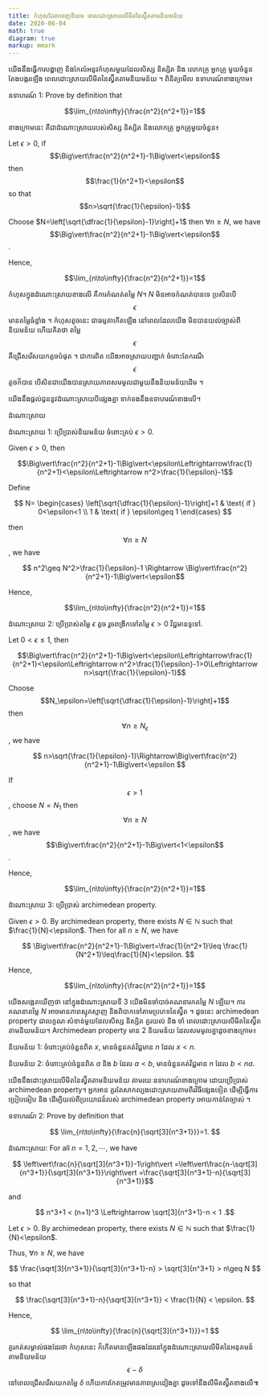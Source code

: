 ```yaml
---
title: កំហុសដែលពេញនិយម ពេលដោះស្រាយ​លីមីត​នៃស្វ៊ីត​តាមនិយមន័យ
date: 2020-06-04
math: true
diagram: true
markup: mmark
---
```

យើងនឹងធ្វើការបង្ហាញ និងកែលំអនូវកំហុសមួយដែលសិស្ស និស្សិត និង លោកគ្រូ អ្នកគ្រូ មួយចំនួនតែងបង្ករឡើង ពេលដោះស្រាយលីមីតនៃស្វ៊ីតតាមនិយមន័យ ។ ពិនិត្យមើល ឧទាហរណ៍ខាងក្រោម៖

ឧទាហរណ៍ 1: Prove by definition that

$$\lim_{n\to\infty}{\frac{n^2}{n^2+1}}=1$$

ខាងក្រោមនេះ គឺជាដំណោះស្រាយរបស់សិស្ស និស្សិត និងលោកគ្រូ អ្នកគ្រូមួយចំនួន៖

Let $\epsilon>0$, if $$\Big\vert\frac{n^2}{n^2+1}-1\Big\vert<\epsilon$$ then $$\frac{1}{n^2+1}<\epsilon$$ so that $$n>\sqrt{\frac{1}{\epsilon}-1}$$

Choose $N=\left[\sqrt{\dfrac{1}{\epsilon}-1}\right]+1$ then $\forall n\geq N$, we have
$$\Big\vert\frac{n^2}{n^2+1}-1\Big\vert<\epsilon$$.

Hence,

$$\lim_{n\to\infty}{\frac{n^2}{n^2+1}}=1$$

កំហុស​ក្នុងដំណោះស្រាយ​ខាងលើ​ គឺការកំណត់តម្លៃ $N$។ $N$ មិនអាចកំណត់បានទេ ប្រសិនបើ  $$\epsilon$$ មានតម្លៃធំខ្លាំង ។ កំហុសតូចនេះ ជាធម្មតាកើតឡើង នៅពេលដែលយើង មិនបាន​យល់​ច្បាស់​ពី​និយមន័យ ហើយ​គិត​ថា តម្លៃ $$\epsilon$$ គឺជ្រើសរើស​យក​តូចបំផុត ។ ជាការពិត យើង​អាច​ស្រាយបញ្ជាក់ ចំពោះតែ​ករណី $$\epsilon$$ តូចក៏បាន បើសិនជាយើងបានស្រាយភាពសមមូលជាមួយនឹងនិយមន័យដើម ។

យើងនឹងផ្តល់ជូននូវដំណោះស្រាយបីផ្សេងគ្នា ទាក់ទងនឹងឧទាហរណ៍ខាងលើ។

ដំណោះស្រាយ

ដំណោះស្រាយ 1: ប្រើប្រាស់និយមន័យ ចំពោះគ្រប់ $\epsilon>0$.

Given $\epsilon>0$, then

$$\Big\vert\frac{n^2}{n^2+1}-1\Big\vert<\epsilon\Leftrightarrow\frac{1}{n^2+1}<\epsilon\Leftrightarrow n^2>\frac{1}{\epsilon}-1$$ 

Define

$$ N=
\begin{cases}
\left[\sqrt{\dfrac{1}{\epsilon}-1}\right]+1 & \text{ if } 0<\epsilon<1 \\
1 & \text{ if } \epsilon\geq 1
\end{cases}
$$

then $$\forall n\geq N$$, we have

$$ n^2\geq N^2>\frac{1}{\epsilon}-1 \Rightarrow
\Big\vert\frac{n^2}{n^2+1}-1\Big\vert<\epsilon$$

Hence,

$$\lim_{n\to\infty}{\frac{n^2}{n^2+1}}=1$$

ដំណោះស្រាយ 2: ប្រើប្រាស់តម្លៃ $\epsilon$ តូច រួចពង្រីកទៅតម្លៃ $\epsilon>0$ វិជ្ជមានទូទៅ.

Let $0<\epsilon\leq 1$, then

$$\Big\vert\frac{n^2}{n^2+1}-1\Big\vert<\epsilon\Leftrightarrow\frac{1}{n^2+1}<\epsilon\Leftrightarrow n^2>\frac{1}{\epsilon}-1>0\Leftrightarrow n>\sqrt{\frac{1}{\epsilon}-1}$$

Choose $$N_\epsilon=\left[\sqrt{\dfrac{1}{\epsilon}-1}\right]+1$$ then $$\forall n\geq N_\epsilon $$, we have

$$ n>\sqrt{\frac{1}{\epsilon}-1}\Rightarrow\Big\vert\frac{n^2}{n^2+1}-1\Big\vert<\epsilon $$

If $$\epsilon> 1$$, choose $N=N_1$ then $$\forall n\geq N$$, we have
$$\Big\vert\frac{n^2}{n^2+1}-1\Big\vert<1<\epsilon$$.

Hence,

$$\lim_{n\to\infty}{\frac{n^2}{n^2+1}}=1$$

ដំណោះស្រាយ 3: ប្រើប្រាស់ archimedean property.

Given $\epsilon>0$. By archimedean property, there exists $N\in\mathbb{N}$ such that $\frac{1}{N}<\epsilon$. Then for all $n\geq N$, we have

$$
\Big\vert\frac{n^2}{n^2+1}-1\Big\vert=\frac{1}{n^2+1}\leq \frac{1}{N^2+1}\leq\frac{1}{N}<\epsilon.
$$

Hence,

$$\lim_{n\to\infty}{\frac{n^2}{n^2+1}}=1$$

យើងសង្កេតឃើញថា នៅក្នុងដំណោះស្រាយទី 3 យើងមិនចាំបាច់គណនារកតម្លៃ $N$ ឡើយ។ ការ​គណនា​តម្លៃ $N$ អាច​មាន​ភាព​ស្មុគស្មាញ និង​ពិបាក​ទៅ​តាម​ប្រភេទ​នៃ​ស្វ៊ីត ។ ដូចនេះ archimedean property ជាលក្ខណៈសំខាន់មួយដែលសិស្ស និស្សិត គួរយល់ និង​ ចាំ ពេលដោះស្រាយលីមីតនៃស្វ៊ីតតាមនិយមន័យ។ Archimedean property មាន 2 និយមន័យ ដែលសមមូលគ្នាដូចខាងក្រោម៖

និយមន័យ 1: ចំពោះ​គ្រប់​ចំនួន​ពិត $x$, មាន​ចំនួន​គត់​វិជ្ជមាន $n$ ដែល $x < n$.

និយមន័យ 2: ចំពោះ​គ្រប់​ចំនួន​ពិត $a$ និង $b$ ដែល $a < b$, មានចំនួនគត់វិជ្ជមាន $n$ ដែល $b < na$.

យើង​នឹង​ដោះស្រាយ​លីមីត​នៃ​ស្វ៊ីត​តាម​និយម​ន័យ តាម​​រយៈឧទាហរណ៍​ខាងក្រោម​ ដោយ​ប្រើ​ប្រាស់ archimedean property។ អ្នកអាន គួរ​តែ​សាក​ល្បង​ដោះ​ស្រាយ​តាម​ពីរ​វិធី​ផ្សេង​ទៀត ដើម្បី​ធ្វើ​ការ​ប្រៀប​ធៀប​ និង ដើម្បីយល់​ពីប្រយោជន៍​របស់ archimedean property អោយកាន់តែច្បាស់ ។

ឧទាហរណ៍ 2: Prove by definition that

$$
\lim_{n\to\infty}{\frac{n}{\sqrt[3]{n^3+1}}}=1.
$$

ដំណោះស្រាយ: For all $n=1,2,\cdots$, we have

$$ \left\vert\frac{n}{\sqrt[3]{n^3+1}}-1\right\vert
=\left\vert\frac{n-\sqrt[3]{n^3+1}}{\sqrt[3]{n^3+1}}\right\vert
=\frac{\sqrt[3]{n^3+1}-n}{\sqrt[3]{n^3+1}}$$

and

$$ n^3+1 < (n+1)^3 \Leftrightarrow \sqrt[3]{n^3+1}-n < 1 .$$

Let $\epsilon>0$. By archimedean property, there exists $N\in\mathbb{N}$ such that $\frac{1}{N}<\epsilon$.

Thus, $\forall n\geq N$, we have

$$
\frac{\sqrt[3]{n^3+1}}{\sqrt[3]{n^3+1}-n} > \sqrt[3]{n^3+1} > n\geq N
$$

so that 

$$
\frac{\sqrt[3]{n^3+1}-n}{\sqrt[3]{n^3+1}} < \frac{1}{N} < \epsilon.
$$

Hence,

$$
\lim_{n\to\infty}{\frac{n}{\sqrt[3]{n^3+1}}}=1
$$

គួរកត់សម្គាល់ផងដែរថា កំហុសនេះ ក៏​កើត​មានឡើង​ផង​ដែរ​ នៅ​ក្នុង​ដំណោះ​ស្រាយលីមីតនៃ​អនុគមន៍​តាម​និយម​ន័យ​ $$\epsilon-\delta$$ នៅ​ពេល​ជ្រើស​រើស​យកតម្លៃ $\delta$ ហើយការកែតម្រូវ​មាន​ភាព​ស្រដៀង​គ្នា ដូច​ទៅ​នឹងលីមីត​ស្វ៊ីត​ខាងលើ៕​

